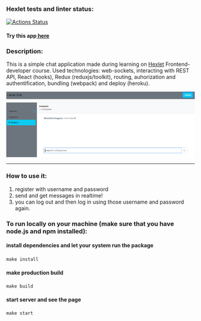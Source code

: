 ### Hexlet tests and linter status:
[![Actions Status](https://github.com/MariaKorchagina/frontend-project-lvl4/workflows/hexlet-check/badge.svg)](https://github.com/MariaKorchagina/frontend-project-lvl4/actions)

<h4> Try this app<a href="https://mariakorchagina.github.io/frontend-project-lvl4/"> here</a></h4>


### Description:
This is a simple chat application made during learning on <a href="https://hexlet.io/" target="_blank">Hexlet</a> Frontend-developer course.
Used technologies: web-sockets, interacting with REST API, React (hooks), Redux (reduxjs/toolkit), routing, auhorization and authentification, bundling (webpack) and deploy (heroku).

<img src="readme.png" alt="screenshot" width="650"/>

___

### How to use it: 
1) register with username and password
2) send and get messages in realtime!
3) you can log out and then log in using those username and password again.

### To run locally on your machine (make sure that you have node.js and npm installed):
  #### install dependencies and let your system run the package
  `make install`

  #### make production build
  `make build`

  #### start server and see the page
  `make start`
